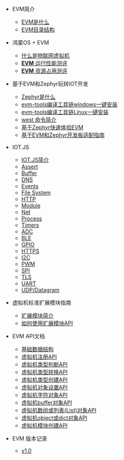 * EVM简介

  * [EVM是什么](zh-cn/evm_what.md)
  * [EVM目录结构](zh-cn/evm_architecture.md)

* 鸿蒙OS + EVM
  * [什么是物联网虚拟机](zh-cn/iot-virtual-machine.md)
  <!-- * [鸿蒙OS的js框架解读](zh-cn/evm_what.md) -->
  * [**EVM** 运行性能测评](zh-cn/evm_hmos_performance.md)
  * [**EVM** 资源占用测评 ](zh-cn/evm_hmos_flashsram.md)

* 基于EVM和Zephyr玩转IOT开发

  * [Zephyr是什么](zh-cn/zephyr.md)
  * [evm-tools编译工具链windows一键安装](zh-cn/evm_tools_windows.md)
  * [evm-tools编译工具链Linux一键安装](zh-cn/evm_tools_linux.md)
  * [west 命令简介](zh-cn/zephyr_west.md)
  * [基于Zephyr快速体验EVM](zh-cn/evm_zephyr.md)
  * [基于EVM和Zephyr开发板适配指南](zh-cn/evm_zephyr_boards.md)

* IOT.JS
  * [IOT.JS简介](zh-cn/evm_module_iotjs.md)
  * [Assert](zh-cn/evm_class_assert.md)
  * [Buffer](zh-cn/evm_class_buffer.md)
  * [DNS](zh-cn/evm_class_dns.md)
  * [Events](zh-cn/evm_class_events.md)
  * [File System](zh-cn/evm_class_fs.md)
  * [HTTP](zh-cn/evm_class_http.md)
  * [Module](zh-cn/evm_class_module.md)
  * [Net](zh-cn/evm_class_net.md)
  * [Process](zh-cn/evm_class_process.md)
  * [Timers](zh-cn/evm_class_timers.md)
  * [ADC](zh-cn/evm_class_adc.md)
  * [BLE](zh-cn/evm_class_ble.md)
  * [GPIO](zh-cn/evm_class_gpio.md)
  * [HTTPS](zh-cn/evm_class_https.md)
  * [I2C](zh-cn/evm_class_i2c.md)
  * [PWM](zh-cn/evm_class_pwm.md)
  * [SPI](zh-cn/evm_class_spi.md)
  * [TLS](zh-cn/evm_class_tls.md)
  * [UART](zh-cn/evm_class_uart.md)
  * [UDP/Datagram](zh-cn/evm_class_udp.md)


* 虚拟机标准扩展模块指南

  * [扩展模块简介](zh-cn/evm_module.md)
  * [如何使用扩展模块API](zh-cn/evm_module_api.md)

* EVM API文档

  * [基础数据结构](zh-cn/evm_data_structure.md)
  * [虚拟机注册API](zh-cn/evm_register_apis.md)
  * [虚拟机类型判断API](zh-cn/evm_basic_apis_is.md)
  * [虚拟机类型转换API](zh-cn/evm_basic_apis_2.md)
  * [虚拟机类型创建API](zh-cn/evm_basic_apis_mk.md)
  * [虚拟机对象设置API](zh-cn/evm_basic_apis_set.md)
  * [虚拟机字符对象API](zh-cn/evm_basic_apis_string.md)
  * [虚拟机buffer对象API](zh-cn/evm_basic_apis_buffer.md)
  * [虚拟机数组或列表(List)对象API](zh-cn/evm_basic_apis_list.md)
  * [虚拟机object或dict对象API](zh-cn/evm_basic_apis_dict.md)
  * [虚拟机模块创建API](zh-cn/evm_basic_apis_native.md)

* EVM 版本记录

  * [v1.0](zh-cn/evm_v1.0.md)


